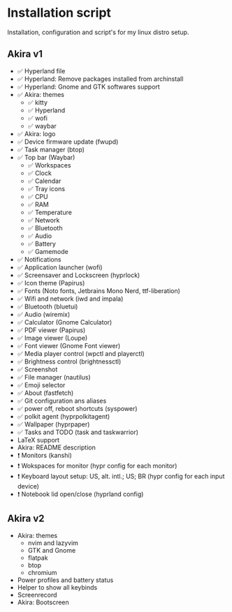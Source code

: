 # Installation script

Installation, configuration and script's for my linux distro setup.

## Akira v1

- ✅ Hyperland file
- ✅ Hyperland: Remove packages installed from archinstall
- ✅ Hyperland: Gnome and GTK softwares support
- ✅ Akira: themes
  - ✅ kitty
  - ✅ Hyperland
  - ✅ wofi
  - ✅ waybar
- ✅ Akira: logo
- ✅ Device firmware update (fwupd)
- ✅ Task manager (btop)
- ✅ Top bar (Waybar)
  - ✅ Workspaces
  - ✅ Clock
  - ✅ Calendar
  - ✅ Tray icons
  - ✅ CPU
  - ✅ RAM
  - ✅ Temperature
  - ✅ Network
  - ✅ Bluetooth
  - ✅ Audio
  - ✅ Battery
  - ✅ Gamemode
- ✅ Notifications
- ✅ Application launcher (wofi)
- ✅ Screensaver and Lockscreen (hyprlock)
- ✅ Icon theme (Papirus)
- ✅ Fonts (Noto fonts, Jetbrains Mono Nerd, ttf-liberation)
- ✅ Wifi and network (iwd and impala)
- ✅ Bluetooth (bluetui)
- ✅ Audio (wiremix)
- ✅ Calculator (Gnome Calculator)
- ✅ PDF viewer (Papirus)
- ✅ Image viewer (Loupe)
- ✅ Font viewer (Gnome Font viewer)
- ✅ Media player control (wpctl and playerctl)
- ✅ Brightness control (brightnessctl)
- ✅ Screenshot
- ✅ File manager (nautilus)
- ✅ Emoji selector
- ✅ About (fastfetch)
- ✅ Git configuration ans aliases
- ✅ power off, reboot shortcuts (syspower)
- ✅ polkit agent (hyprpolkitagent)
- ✅ Wallpaper (hyprpaper)
- ✅ Tasks and TODO (task and taskwarrior)
- LaTeX support
- Akira: README description
- ❗ Monitors (kanshi)
- ❗ Wokspaces for monitor (hypr config for each monitor)
- ❗ Keyboard layout setup: US, alt. intl.; US; BR (hypr config for each input device)
- ❗ Notebook lid open/close (hyprland config)

## Akira v2

- Akira: themes
  - nvim and lazyvim
  - GTK and Gnome
  - flatpak
  - btop
  - chromium
- Power profiles and battery status
- Helper to show all keybinds
- Screenrecord
- Akira: Bootscreen
